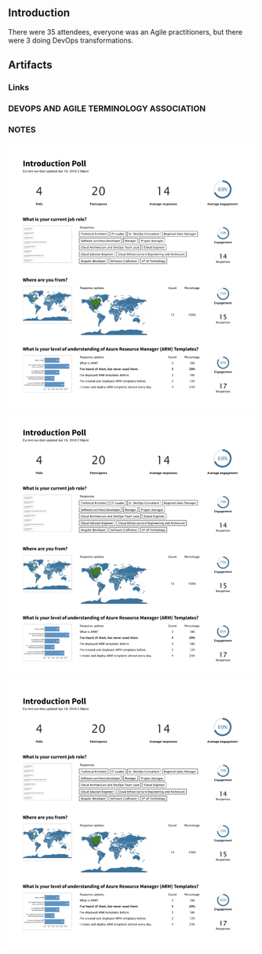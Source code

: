 ## Introduction
There were 35 attendees, everyone was an Agile practitioners, but there were 3 doing DevOps transformations.

## Artifacts

### Links

### DEVOPS AND AGILE TERMINOLOGY ASSOCIATION

### NOTES
<img src="https://github.com/imseandavis/Presentations/blob/master/2018/AzureInTheATL/Intro%20Survey%20Results/AzureInTheATL%20Survey%20Results-Summary-1.jpg"/> <br>
<img src="https://github.com/imseandavis/Presentations/blob/master/2018/AzureInTheATL/Intro%20Survey%20Results/AzureInTheATL%20Survey%20Results-Summary-1.jpg"/> <br>
<img src="https://github.com/imseandavis/Presentations/blob/master/2018/AzureInTheATL/Intro%20Survey%20Results/AzureInTheATL%20Survey%20Results-Summary-1.jpg"/> <br>
